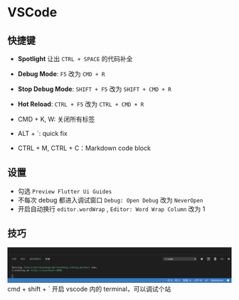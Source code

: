 
# VSCode

## 快捷键

- **Spotlight** 让出 `CTRL + SPACE` 的代码补全
- **Debug Mode**: `F5` 改为 `CMD + R`
- **Stop Debug Mode**: `SHIFT + F5` 改为 `SHIFT + CMD + R`
- **Hot Reload**: `CTRL + F5` 改为 `CTRL + CMD + R`


- CMD + K, W: 关闭所有标签
- ALT + `: quick fix
- CTRL + M, CTRL + C：Markdown code block


## 设置

- 勾选 `Preview Flutter Ui Guides`
- 不每次 debug 都进入调试窗口 `Debug: Open Debug` 改为 `NeverOpen`
- 开启自动换行 `editor.wordWrap` , `Editor: Word Wrap Column` 改为 1

## 技巧

![](2019-06-20-09-06-51.png)
cmd + shift + ` 开启 vscode 内的 terminal，可以调试个站